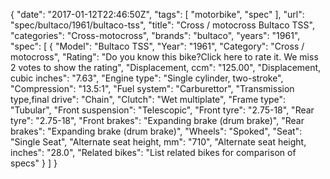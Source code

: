 {
    "date": "2017-01-12T22:46:50Z",
    "tags": [
        "motorbike",
        "spec"
    ],
    "url": "spec\/bultaco\/1961\/bultaco-tss",
    "title": "Cross \/ motocross Bultaco TSS",
    "categories": "Cross-motocross",
    "brands": "bultaco",
    "years": "1961",
    "spec": [
        {
            "Model": "Bultaco TSS",
            "Year": "1961",
            "Category": "Cross \/ motocross",
            "Rating": "Do you know this bike?Click here to rate it. We miss 2 votes to show the rating",
            "Displacement, ccm": "125.00",
            "Displacement, cubic inches": "7.63",
            "Engine type": "Single cylinder, two-stroke",
            "Compression": "13.5:1",
            "Fuel system": "Carburettor",
            "Transmission type,final drive": "Chain",
            "Clutch": "Wet multiplate",
            "Frame type": "Tubular",
            "Front suspension": "Telescopic",
            "Front tyre": "2.75-18",
            "Rear tyre": "2.75-18",
            "Front brakes": "Expanding brake (drum brake)",
            "Rear brakes": "Expanding brake (drum brake)",
            "Wheels": "Spoked",
            "Seat": "Single Seat",
            "Alternate seat height, mm": "710",
            "Alternate seat height, inches": "28.0",
            "Related bikes": "List related bikes for comparison of specs"
        }
    ]
}